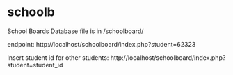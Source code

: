 # schoolb
School Boards
Database file is in /schoolboard/

endpoint:
http://localhost/schoolboard/index.php?student=62323

Insert student id for other students:
http://localhost/schoolboard/index.php?student=student_id
